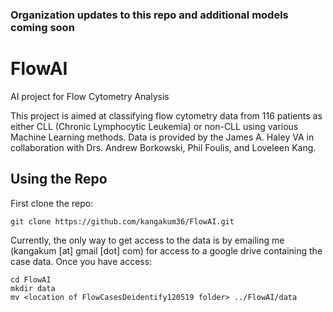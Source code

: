 ### Organization updates to this repo and additional models coming soon

# FlowAI
AI project for Flow Cytometry Analysis </br>

This project is aimed at classifying flow cytometry data from 116 patients as either CLL (Chronic Lymphocytic Leukemia) or non-CLL using various Machine Learning methods.  Data is provided by the James A. Haley VA in collaboration with Drs. Andrew Borkowski, Phil Foulis, and Loveleen Kang.</br>


## Using the Repo
First clone the repo:</br>
```
git clone https://github.com/kangakum36/FlowAI.git
```
Currently, the only way to get access to the data is by emailing me (kangakum [at] gmail [dot] com) for access to a google drive containing the case data.  Once you have access: </br>

```
cd FlowAI
mkdir data
mv <location of FlowCasesDeidentify120519 folder> ../FlowAI/data
```
